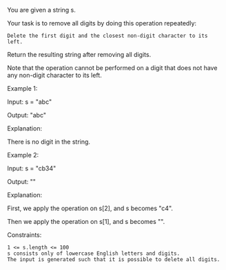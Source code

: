 You are given a string s.

Your task is to remove all digits by doing this operation repeatedly:

    Delete the first digit and the closest non-digit character to its left.

Return the resulting string after removing all digits.

Note that the operation cannot be performed on a digit that does not have any non-digit character to its left.



Example 1:

Input: s = "abc"

Output: "abc"

Explanation:

There is no digit in the string.

Example 2:

Input: s = "cb34"

Output: ""

Explanation:

First, we apply the operation on s[2], and s becomes "c4".

Then we apply the operation on s[1], and s becomes "".



Constraints:

    1 <= s.length <= 100
    s consists only of lowercase English letters and digits.
    The input is generated such that it is possible to delete all digits.


